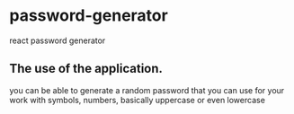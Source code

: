 # password-generator
react password generator

##  The use of the application.
 you can be able to generate a random password that you can use for your
 work with symbols, numbers, basically uppercase or even lowercase

